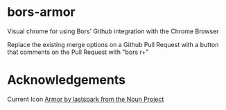 # bors-armor
Visual chrome for using Bors' Github integration with the Chrome Browser

Replace the existing merge options on a Github Pull Request with a button that comments on the Pull Request with "bors r+"

# Acknowledgements
Current Icon [Armor by lastspark from the Noun Project](https://thenounproject.com/term/armor/1755705)
